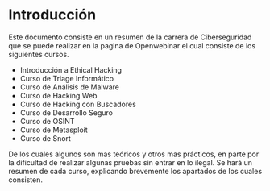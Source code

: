 # Introducción
Este documento consiste en un resumen de la carrera de Ciberseguridad que se puede realizar en la pagina de Openwebinar el cual consiste de los siguientes cursos.

- Introducción a Ethical Hacking
- Curso de Triage Informático
- Curso de Análisis de Malware
- Curso de Hacking Web
- Curso de Hacking con Buscadores
- Curso de Desarrollo Seguro
- Curso de OSINT
- Curso de Metasploit
- Curso de Snort

De los cuales algunos son mas teóricos y otros mas prácticos, en parte por la dificultad de realizar algunas pruebas sin entrar en lo ilegal.
Se hará un resumen de cada curso, explicando brevemente los apartados de los cuales consisten. 
